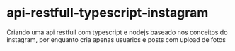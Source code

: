 # api-restfull-typescript-instagram

Criando uma api restfull com typescript e nodejs baseado nos conceitos do instagram, por enquanto cria apenas usuarios e posts com upload de fotos
